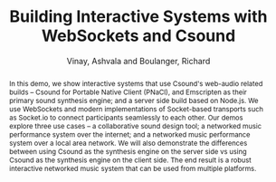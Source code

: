 --- 
title: "Building Interactive Systems with WebSockets and Csound" 
abstract: "In this demo, we show interactive systems that use Csound's web-audio related builds – Csound for Portable Native Client (PNaCl), and Emscripten as their primary sound synthesis engine; and a server side build based on Node.js. We use WebSockets and modern implementations of Socket-based transports such as Socket.io to connect participants seamlessly to each other. Our demos explore three use cases – a collaborative sound design tool; a networked music performance system over the internet; and a networked music performance system over a local area network. We will also demonstrate the differences between using Csound as the synthesis engine on the server side vs using Csound as the synthesis engine on the client side. The end result is a robust interactive networked music system that can be used from multiple platforms." 
address: "Atlanta, Georgia" 
author: "Vinay, Ashvala and Boulanger, Richard"
webAuthor: "Ashvala Vinay, Richard Boulanger" 
booktitle: "Proceedings of the International Web Audio Conference" 
editor: "Freeman, Jason and Lerch, Alexander and Paradis, Matthew" 
month: "April"
pages: "" 
publisher: "Georgia Tech" 
series: "WAC '16"
track: "Demo"  
year: "2016" 
id: "2016_EA_90" 
tags: year2016
media: https://smartech.gatech.edu/bitstream/handle/1853/54637/lightningtalks-day2_videostream.html?sequence=8&isAllowed=y 
pdflink: /_data/papers/pdf/2016/2016_90.pdf
ISSN: 2663-5844
---